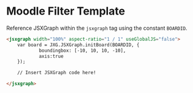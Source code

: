 # Moodle Filter Template

Reference JSXGraph within the `jsxgraph` tag using the constant `BOARDID`.

```html
<jsxgraph width="100%" aspect-ratio="1 / 1" useGlobalJS="false">
    var board = JXG.JSXGraph.initBoard(BOARDID, {
            boundingbox: [-10, 10, 10, -10],
            axis:true
    });

    // Insert JSXGraph code here!

</jsxgraph>
```